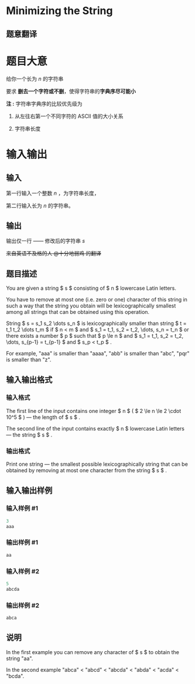 # Minimizing the String

## 题意翻译

# 题目大意

给你一个长为 $n$ 的字符串

要求 **删去一个字符或不删**，使得字符串的**字典序尽可能小**

**注 :** 字符串字典序的比较优先级为

1. 从左往右第一个不同字符的 ASCII 值的大小关系

2. 字符串长度

# 输入输出

## 输入

第一行输入一个整数 $n$ ，为字符串长度，

第二行输入长为 $n$ 的字符串。

## 输出

输出仅一行 —— 修改后的字符串 $s$

~~来自英语不及格的人 @十分地弱鸡 的翻译~~

## 题目描述

You are given a string $ s $ consisting of $ n $ lowercase Latin letters.

You have to remove at most one (i.e. zero or one) character of this string in such a way that the string you obtain will be lexicographically smallest among all strings that can be obtained using this operation.

String $ s = s_1 s_2 \dots s_n $ is lexicographically smaller than string $ t = t_1 t_2 \dots t_m $ if $ n < m $ and $ s_1 = t_1, s_2 = t_2, \dots, s_n = t_n $ or there exists a number $ p $ such that $ p \le n $ and $ s_1 = t_1, s_2 = t_2, \dots, s_{p-1} = t_{p-1} $ and $ s_p < t_p $ .

For example, "aaa" is smaller than "aaaa", "abb" is smaller than "abc", "pqr" is smaller than "z".

## 输入输出格式

### 输入格式

The first line of the input contains one integer $ n $ ( $ 2 \le n \le 2 \cdot 10^5 $ ) — the length of $ s $ .

The second line of the input contains exactly $ n $ lowercase Latin letters — the string $ s $ .

### 输出格式

Print one string — the smallest possible lexicographically string that can be obtained by removing at most one character from the string $ s $ .

## 输入输出样例

### 输入样例 #1

```cpp
3
aaa

```
### 输出样例 #1

```cpp
aa

```
### 输入样例 #2

```cpp
5
abcda

```
### 输出样例 #2

```cpp
abca

```
## 说明

In the first example you can remove any character of $ s $ to obtain the string "aa".

In the second example "abca" < "abcd" < "abcda" < "abda" < "acda" < "bcda".

